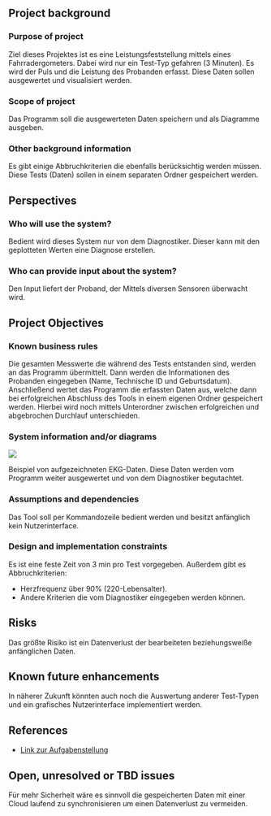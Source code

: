 ## Project background

### Purpose of project
Ziel dieses Projektes ist es eine Leistungsfeststellung mittels eines Fahrradergometers.
Dabei wird nur ein Test-Typ gefahren (3 Minuten).
Es wird der Puls und die Leistung des Probanden erfasst.
Diese Daten sollen ausgewertet und visualisiert werden.

### Scope of project
Das Programm soll die ausgewerteten Daten speichern und als Diagramme ausgeben.

### Other background information
Es gibt einige Abbruchkriterien die ebenfalls berücksichtig werden müssen.
Diese Tests (Daten) sollen in einem separaten Ordner gespeichert werden. 


## Perspectives
### Who will use the system?
Bedient wird dieses System nur von dem Diagnostiker.
Dieser kann mit den geplotteten Werten eine Diagnose erstellen.

### Who can provide input about the system?
Den Input liefert der Proband, der Mittels diversen Sensoren überwacht wird.


## Project Objectives
### Known business rules
Die gesamten Messwerte die während des Tests entstanden sind, werden an das Programm übermittelt.
Dann werden die Informationen des Probanden eingegeben (Name, Technische ID und Geburtsdatum).
Anschließend wertet das Programm die erfassten Daten aus, welche dann bei erfolgreichen Abschluss des Tools in einem eigenen Ordner gespeichert werden.
Hierbei wird noch mittels Unterordner zwischen erfolgreichen und abgebrochen Durchlauf unterschieden.

### System information and/or diagrams


![](ekg_example.png)

Beispiel von aufgezeichneten EKG-Daten.
Diese Daten werden vom Programm weiter ausgewertet und von dem Diagnostiker begutachtet.

### Assumptions and dependencies
Das Tool soll per Kommandozeile bedient werden und besitzt anfänglich kein Nutzerinterface.



### Design and implementation constraints
Es ist eine feste Zeit von 3 min pro Test vorgegeben.
Außerdem gibt es Abbruchkriterien:
- Herzfrequenz über 90% (220-Lebensalter).
- Andere Kriterien die vom Diagnostiker eingegeben werden können.

## Risks
Das größte Risiko ist ein Datenverlust der bearbeiteten beziehungsweiße anfänglichen Daten.

## Known future enhancements
In näherer Zukunft könnten auch noch die Auswertung anderer Test-Typen und ein grafisches Nutzerinterface implementiert werden.


## References

- [Link zur Aufgabenstellung](tbd)

## Open, unresolved or TBD issues
Für mehr Sicherheit wäre es sinnvoll die gespeicherten Daten mit einer Cloud laufend zu synchronisieren um einen Datenverlust zu vermeiden.

